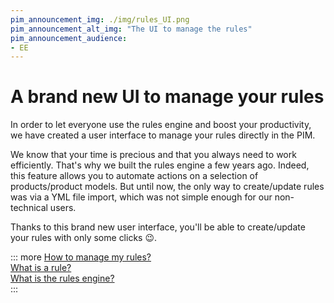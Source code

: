 ```yaml
---
pim_announcement_img: ./img/rules_UI.png
pim_announcement_alt_img: "The UI to manage the rules"
pim_announcement_audience:
- EE
---
```


# A brand new UI to manage your rules

In order to let everyone use the rules engine and boost your productivity, we have created a user interface to manage your rules directly in the PIM.  

We know that your time is precious and that you always need to work efficiently. That's why we built the rules engine a few years ago.
Indeed, this feature allows you to automate actions on a selection of products/product models. But until now, the only way to create/update rules was via a YML file import, which was not simple enough for our non-technical users.  

Thanks to this brand new user interface, you'll be able to create/update your rules with only some clicks :wink:.

::: more
[How to manage my rules?](../articles/manage-your-rules.html)  
[What is a rule?](../articles/what-is-a-rule.html)  
[What is the rules engine?](../articles/get-started-with-the-rules-engine.html)   
:::
